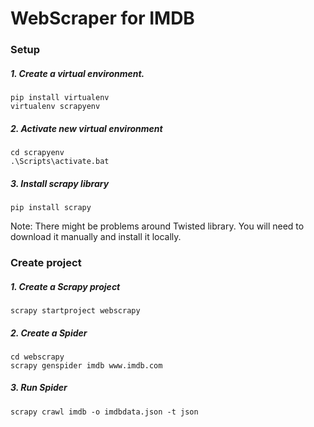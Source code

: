 # WebScraper for IMDB

### Setup
##### 1. Create a virtual environment.
```
pip install virtualenv
virtualenv scrapyenv
```
##### 2. Activate new virtual environment
```
cd scrapyenv
.\Scripts\activate.bat
```
##### 3. Install scrapy library
```
pip install scrapy
```
Note: There might be problems around Twisted library. You will need to download it manually and install it locally.

### Create project
##### 1. Create a Scrapy project
```
scrapy startproject webscrapy
```
##### 2. Create a Spider
```
cd webscrapy
scrapy genspider imdb www.imdb.com
``` 
##### 3. Run Spider
```
scrapy crawl imdb -o imdbdata.json -t json
```